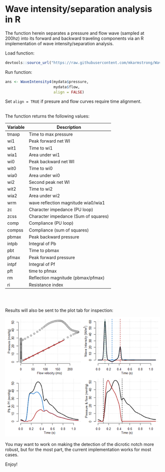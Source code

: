 # Wave intensity/separation analysis in R

The function herein separates a pressure and flow wave (sampled at 200hz) into its forward and backward traveling components via an R implementation of wave intensity/separation analysis.

Load function:
```R
devtools::source_url("https://raw.githubusercontent.com/mkarmstrong/WaveIntensity/main/WaveIntensity4.R")
```


Run function:
```R
ans <- WaveIntensity4(mydata$pressure, 
                      mydata$flow, 
                      align = FALSE)
```

Set `align = TRUE` if presure and flow curves require time alignment.
<br/><br/>

The function returns the following values:

**Variable**      | **Description**
------------------|-------------------------
tmaxp             | Time to max pressure
wi1               | Peak forward net WI
wit1              | Time to wi1
wia1              | Area under wi1
wi0               | Peak backward net WI
wit0              | Time to wi0
wia0              | Area under wi0
wi2               | Second peak net WI
wit2              | Time to wi2
wia2              | Area under wi2
wrm               | wave reflection magnitude wia0/wia1
zc                | Character impedance (PU loop)
zcss              | Character impedance (Sum of squares)
comp              | Compliance (PU loop)
compss            | Compliance (sum of squares)
pbmax             | Peak backward pressure
intpb             | Integral of Pb
pbt               | Time to pbmax
pfmax             | Peak forward pressure
intpf             | Integral of Pf
pft               | time to pfmax
rm                | Reflection magnitude (pbmax/pfmax)
ri                | Resistance index

<br/><br/>

Results will also be sent to the plot tab for inspection:

![alt text](WIRplot.png)

You may want to work on making the detection of the dicrotic notch more robust, but for the most part, the current implementation works for most cases.

Enjoy!
